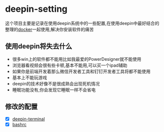 # deepin-setting
这个项目主要是记录在使用deepin系统中的一些配置,在使用deepin中最好结合的整理的[docker](https://github.com/zhaoyunxing92/docker-case)一起使用,解决你安装软件的痛苦

## 使用deepin将失去什么

* 很多win上的软件都不能用比如我最爱的PowerDesigner就不能使用
* 浏览器看视频会很有些卡顿,基本不能用,可以买一个ipad辅助
* 如果你是前端开发着那么微信开发者工具和钉钉开发者工具将都不能使用
* 基本上不能玩游戏
* deepin的技术好像不是很成熟会出现死机情况
* 睡眠功能没有,你会发现它睡眠一样不会省电

## 修改的配置

- [x] [deepin-terminal](./deepin-terminal) 
- [x] [bashrc](./bashrc)